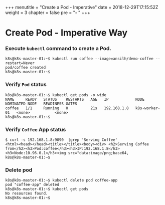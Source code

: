 +++
menutitle = "Create a Pod - Imperative"
date = 2018-12-29T17:15:52Z
weight = 3
chapter = false
pre = "<b>- </b>"
+++

# Create Pod - Imperative Way


### Execute `kubectl` command to create a Pod.
```shell
k8s@k8s-master-01:~$ kubectl run coffee --image=ansilh/demo-coffee --restart=Never
pod/coffee created
k8s@k8s-master-01:~$
```

### Verify `Pod` status
```shell
k8s@k8s-master-01:~$ kubectl get pods -o wide
NAME     READY   STATUS    RESTARTS   AGE   IP            NODE            NOMINATED NODE   READINESS GATES
coffee   1/1     Running   0          21s   192.168.1.8   k8s-worker-01   <none>           <none>
k8s@k8s-master-01:~$
```

### Verify `Coffee` App status
```shell
$ curl -s 192.168.1.8:9090  |grep 'Serving Coffee'
<html><head></head><title></title><body><div> <h2>Serving Coffee from</h2><h3>Pod:coffee</h3><h3>IP:192.168.1.8</h3><h3>Node:10.96.0.1</h3><img src="data:image/png;base64,
k8s@k8s-master-01:~$
```

### Delete pod
```shell
k8s@k8s-master-01:~$ kubectl delete pod coffee-app
pod "coffee-app" deleted
k8s@k8s-master-01:~$ kubectl get pods
No resources found.
k8s@k8s-master-01:~$
```
